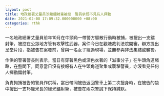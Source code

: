 ```yaml
---
layout: post
title: 地政總署丈量員涉藏鐳射筆被控　警員承認不見有人揮動
date: 2021-02-08 17:09:32.000000000 +08:00
categories: rthk
---
```


一名地政總署丈量員前年10月在牛頭角一帶警方驅散行動時被捕，被搜出一支鐳射筆，被控在公眾地方管有攻擊性武器，案件今日在觀塘裁判法院開審。辯方提出呈堂片段，指被告在案發前，曾與一名女子經過現場，並無參與非法集結或襲警。

作供的警署警長則表示，當日有穿著黑色或深色衣著的「滋事分子」在牛頭角道堵路，在盤問下，同意當日沒有接報有人在牛頭角道聚集或襲擊警員，亦沒看見任何人揮動鐳射筆。

負責拘捕被告的警員作供稱，當日帶同被告返回警車上第二次搜身時，在被告的袋中搜出一支15厘米長的綠光鐳射筆，被告在兩次警誡下保持緘默。
